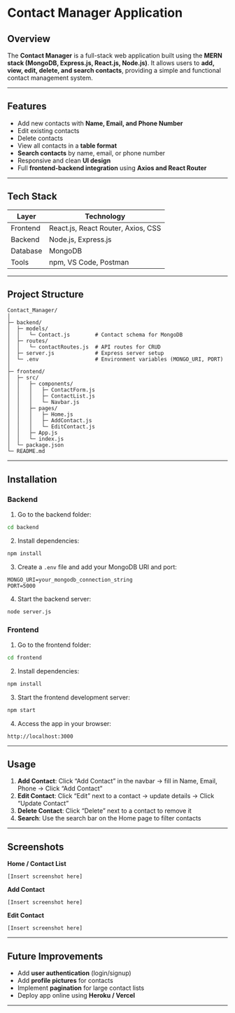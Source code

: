

# Contact Manager Application

## Overview

The **Contact Manager** is a full-stack web application built using the **MERN stack (MongoDB, Express.js, React.js, Node.js)**.
It allows users to **add, view, edit, delete, and search contacts**, providing a simple and functional contact management system.

---

## Features

* Add new contacts with **Name, Email, and Phone Number**
* Edit existing contacts
* Delete contacts
* View all contacts in a **table format**
* **Search contacts** by name, email, or phone number
* Responsive and clean **UI design**
* Full **frontend-backend integration** using **Axios and React Router**

---

## Tech Stack

| Layer    | Technology                         |
| -------- | ---------------------------------- |
| Frontend | React.js, React Router, Axios, CSS |
| Backend  | Node.js, Express.js                |
| Database | MongoDB                            |
| Tools    | npm, VS Code, Postman              |

---

## Project Structure

```
Contact_Manager/
│
├─ backend/
│  ├─ models/
│  │   └─ Contact.js        # Contact schema for MongoDB
│  ├─ routes/
│  │   └─ contactRoutes.js  # API routes for CRUD
│  ├─ server.js             # Express server setup
│  └─ .env                  # Environment variables (MONGO_URI, PORT)
│
├─ frontend/
│  ├─ src/
│  │   ├─ components/
│  │   │   ├─ ContactForm.js
│  │   │   ├─ ContactList.js
│  │   │   └─ Navbar.js
│  │   ├─ pages/
│  │   │   ├─ Home.js
│  │   │   ├─ AddContact.js
│  │   │   └─ EditContact.js
│  │   ├─ App.js
│  │   └─ index.js
│  └─ package.json
└─ README.md
```

---

## Installation

### **Backend**

1. Go to the backend folder:

```bash
cd backend
```

2. Install dependencies:

```bash
npm install
```

3. Create a `.env` file and add your MongoDB URI and port:

```
MONGO_URI=your_mongodb_connection_string
PORT=5000
```

4. Start the backend server:

```bash
node server.js
```

### **Frontend**

1. Go to the frontend folder:

```bash
cd frontend
```

2. Install dependencies:

```bash
npm install
```

3. Start the frontend development server:

```bash
npm start
```

4. Access the app in your browser:

```
http://localhost:3000
```

---

## Usage

1. **Add Contact**: Click “Add Contact” in the navbar → fill in Name, Email, Phone → Click “Add Contact”
2. **Edit Contact**: Click “Edit” next to a contact → update details → Click “Update Contact”
3. **Delete Contact**: Click “Delete” next to a contact to remove it
4. **Search**: Use the search bar on the Home page to filter contacts

---

## Screenshots

**Home / Contact List**

```
[Insert screenshot here]
```

**Add Contact**

```
[Insert screenshot here]
```

**Edit Contact**

```
[Insert screenshot here]
```

---

## Future Improvements

* Add **user authentication** (login/signup)
* Add **profile pictures** for contacts
* Implement **pagination** for large contact lists
* Deploy app online using **Heroku / Vercel**

---


